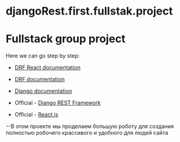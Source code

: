 # djangoRest.first.fullstak.project

# Fullstack group project

Here we can go step by step:
- [DRF React documentation](DRF_React.md)
- [DRF documentation](DRF.md)
- [Django documentation](Django.md)

- Official - [Django REST Framework](https://www.django-rest-framework.org/)
- Official - [React.js](https://reactjs.org/)



--В этом проекте мы проделаем большую роботу для создания полностью робочего
крассивого и удобного для людей сайта 
